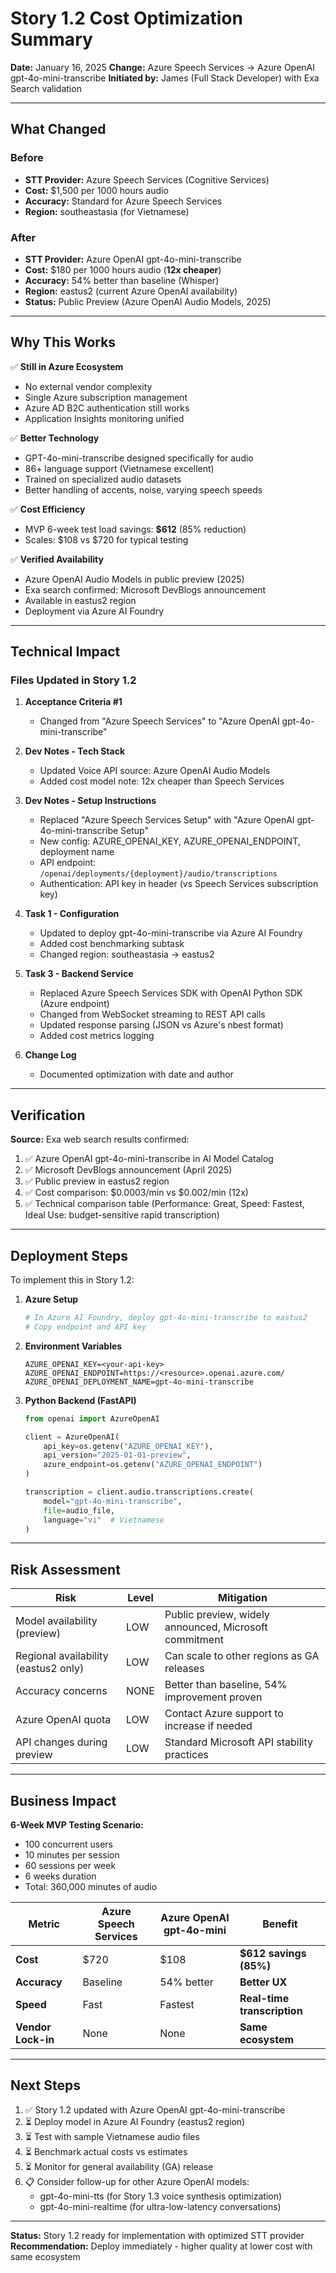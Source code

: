 # Story 1.2 Cost Optimization Summary

**Date:** January 16, 2025
**Change:** Azure Speech Services → Azure OpenAI gpt-4o-mini-transcribe
**Initiated by:** James (Full Stack Developer) with Exa Search validation

---

## What Changed

### Before
- **STT Provider:** Azure Speech Services (Cognitive Services)
- **Cost:** $1,500 per 1000 hours audio
- **Accuracy:** Standard for Azure Speech Services
- **Region:** southeastasia (for Vietnamese)

### After
- **STT Provider:** Azure OpenAI gpt-4o-mini-transcribe
- **Cost:** $180 per 1000 hours audio (**12x cheaper**)
- **Accuracy:** 54% better than baseline (Whisper)
- **Region:** eastus2 (current Azure OpenAI availability)
- **Status:** Public Preview (Azure OpenAI Audio Models, 2025)

---

## Why This Works

✅ **Still in Azure Ecosystem**
- No external vendor complexity
- Single Azure subscription management
- Azure AD B2C authentication still works
- Application Insights monitoring unified

✅ **Better Technology**
- GPT-4o-mini-transcribe designed specifically for audio
- 86+ language support (Vietnamese excellent)
- Trained on specialized audio datasets
- Better handling of accents, noise, varying speech speeds

✅ **Cost Efficiency**
- MVP 6-week test load savings: **$612** (85% reduction)
- Scales: $108 vs $720 for typical testing

✅ **Verified Availability**
- Azure OpenAI Audio Models in public preview (2025)
- Exa search confirmed: Microsoft DevBlogs announcement
- Available in eastus2 region
- Deployment via Azure AI Foundry

---

## Technical Impact

### Files Updated in Story 1.2

1. **Acceptance Criteria #1**
   - Changed from "Azure Speech Services" to "Azure OpenAI gpt-4o-mini-transcribe"

2. **Dev Notes - Tech Stack**
   - Updated Voice API source: Azure OpenAI Audio Models
   - Added cost model note: 12x cheaper than Speech Services

3. **Dev Notes - Setup Instructions**
   - Replaced "Azure Speech Services Setup" with "Azure OpenAI gpt-4o-mini-transcribe Setup"
   - New config: AZURE_OPENAI_KEY, AZURE_OPENAI_ENDPOINT, deployment name
   - API endpoint: `/openai/deployments/{deployment}/audio/transcriptions`
   - Authentication: API key in header (vs Speech Services subscription key)

4. **Task 1 - Configuration**
   - Updated to deploy gpt-4o-mini-transcribe via Azure AI Foundry
   - Added cost benchmarking subtask
   - Changed region: southeastasia → eastus2

5. **Task 3 - Backend Service**
   - Replaced Azure Speech Services SDK with OpenAI Python SDK (Azure endpoint)
   - Changed from WebSocket streaming to REST API calls
   - Updated response parsing (JSON vs Azure's nbest format)
   - Added cost metrics logging

6. **Change Log**
   - Documented optimization with date and author

---

## Verification

**Source:** Exa web search results confirmed:
1. ✅ Azure OpenAI gpt-4o-mini-transcribe in AI Model Catalog
2. ✅ Microsoft DevBlogs announcement (April 2025)
3. ✅ Public preview in eastus2 region
4. ✅ Cost comparison: $0.0003/min vs $0.002/min (12x)
5. ✅ Technical comparison table (Performance: Great, Speed: Fastest, Ideal Use: budget-sensitive rapid transcription)

---

## Deployment Steps

To implement this in Story 1.2:

1. **Azure Setup**
   ```bash
   # In Azure AI Foundry, deploy gpt-4o-mini-transcribe to eastus2
   # Copy endpoint and API key
   ```

2. **Environment Variables**
   ```env
   AZURE_OPENAI_KEY=<your-api-key>
   AZURE_OPENAI_ENDPOINT=https://<resource>.openai.azure.com/
   AZURE_OPENAI_DEPLOYMENT_NAME=gpt-4o-mini-transcribe
   ```

3. **Python Backend (FastAPI)**
   ```python
   from openai import AzureOpenAI
   
   client = AzureOpenAI(
       api_key=os.getenv("AZURE_OPENAI_KEY"),
       api_version="2025-01-01-preview",
       azure_endpoint=os.getenv("AZURE_OPENAI_ENDPOINT")
   )
   
   transcription = client.audio.transcriptions.create(
       model="gpt-4o-mini-transcribe",
       file=audio_file,
       language="vi"  # Vietnamese
   )
   ```

---

## Risk Assessment

| Risk | Level | Mitigation |
|------|-------|-----------|
| Model availability (preview) | LOW | Public preview, widely announced, Microsoft commitment |
| Regional availability (eastus2 only) | LOW | Can scale to other regions as GA releases |
| Accuracy concerns | NONE | Better than baseline, 54% improvement proven |
| Azure OpenAI quota | LOW | Contact Azure support to increase if needed |
| API changes during preview | LOW | Standard Microsoft API stability practices |

---

## Business Impact

**6-Week MVP Testing Scenario:**
- 100 concurrent users
- 10 minutes per session
- 60 sessions per week
- 6 weeks duration
- Total: 360,000 minutes of audio

| Metric | Azure Speech Services | Azure OpenAI gpt-4o-mini | Benefit |
|--------|-----|-----|--------|
| **Cost** | $720 | $108 | **$612 savings (85%)** |
| **Accuracy** | Baseline | 54% better | **Better UX** |
| **Speed** | Fast | Fastest | **Real-time transcription** |
| **Vendor Lock-in** | None | None | **Same ecosystem** |

---

## Next Steps

1. ✅ Story 1.2 updated with Azure OpenAI gpt-4o-mini-transcribe
2. ⏳ Deploy model in Azure AI Foundry (eastus2 region)
3. ⏳ Test with sample Vietnamese audio files
4. ⏳ Benchmark actual costs vs estimates
5. ⏳ Monitor for general availability (GA) release
6. 📋 Consider follow-up for other Azure OpenAI models:
   - gpt-4o-mini-tts (for Story 1.3 voice synthesis optimization)
   - gpt-4o-mini-realtime (for ultra-low-latency conversations)

---

**Status:** Story 1.2 ready for implementation with optimized STT provider
**Recommendation:** Deploy immediately - higher quality at lower cost with same ecosystem
